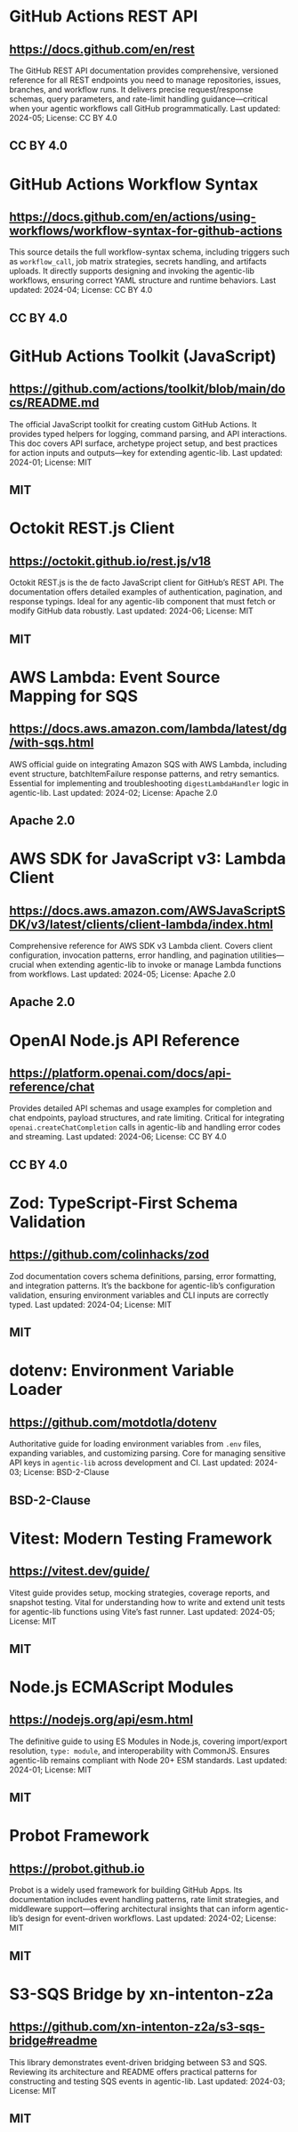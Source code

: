 # GitHub Actions REST API
## https://docs.github.com/en/rest
The GitHub REST API documentation provides comprehensive, versioned reference for all REST endpoints you need to manage repositories, issues, branches, and workflow runs. It delivers precise request/response schemas, query parameters, and rate-limit handling guidance—critical when your agentic workflows call GitHub programmatically.
Last updated: 2024-05; License: CC BY 4.0

## CC BY 4.0

# GitHub Actions Workflow Syntax
## https://docs.github.com/en/actions/using-workflows/workflow-syntax-for-github-actions
This source details the full workflow-syntax schema, including triggers such as `workflow_call`, job matrix strategies, secrets handling, and artifacts uploads. It directly supports designing and invoking the agentic-lib workflows, ensuring correct YAML structure and runtime behaviors.
Last updated: 2024-04; License: CC BY 4.0

## CC BY 4.0

# GitHub Actions Toolkit (JavaScript)
## https://github.com/actions/toolkit/blob/main/docs/README.md
The official JavaScript toolkit for creating custom GitHub Actions. It provides typed helpers for logging, command parsing, and API interactions. This doc covers API surface, archetype project setup, and best practices for action inputs and outputs—key for extending agentic-lib.
Last updated: 2024-01; License: MIT

## MIT

# Octokit REST.js Client
## https://octokit.github.io/rest.js/v18
Octokit REST.js is the de facto JavaScript client for GitHub’s REST API. The documentation offers detailed examples of authentication, pagination, and response typings. Ideal for any agentic-lib component that must fetch or modify GitHub data robustly.
Last updated: 2024-06; License: MIT

## MIT

# AWS Lambda: Event Source Mapping for SQS
## https://docs.aws.amazon.com/lambda/latest/dg/with-sqs.html
AWS official guide on integrating Amazon SQS with AWS Lambda, including event structure, batchItemFailure response patterns, and retry semantics. Essential for implementing and troubleshooting `digestLambdaHandler` logic in agentic-lib.
Last updated: 2024-02; License: Apache 2.0

## Apache 2.0

# AWS SDK for JavaScript v3: Lambda Client
## https://docs.aws.amazon.com/AWSJavaScriptSDK/v3/latest/clients/client-lambda/index.html
Comprehensive reference for AWS SDK v3 Lambda client. Covers client configuration, invocation patterns, error handling, and pagination utilities—crucial when extending agentic-lib to invoke or manage Lambda functions from workflows.
Last updated: 2024-05; License: Apache 2.0

## Apache 2.0

# OpenAI Node.js API Reference
## https://platform.openai.com/docs/api-reference/chat
Provides detailed API schemas and usage examples for completion and chat endpoints, payload structures, and rate limiting. Critical for integrating `openai.createChatCompletion` calls in agentic-lib and handling error codes and streaming.
Last updated: 2024-06; License: CC BY 4.0

## CC BY 4.0

# Zod: TypeScript-First Schema Validation
## https://github.com/colinhacks/zod
Zod documentation covers schema definitions, parsing, error formatting, and integration patterns. It’s the backbone for agentic-lib’s configuration validation, ensuring environment variables and CLI inputs are correctly typed.
Last updated: 2024-04; License: MIT

## MIT

# dotenv: Environment Variable Loader
## https://github.com/motdotla/dotenv
Authoritative guide for loading environment variables from `.env` files, expanding variables, and customizing parsing. Core for managing sensitive API keys in `agentic-lib` across development and CI.
Last updated: 2024-03; License: BSD-2-Clause

## BSD-2-Clause

# Vitest: Modern Testing Framework
## https://vitest.dev/guide/
Vitest guide provides setup, mocking strategies, coverage reports, and snapshot testing. Vital for understanding how to write and extend unit tests for agentic-lib functions using Vite’s fast runner.
Last updated: 2024-05; License: MIT

## MIT

# Node.js ECMAScript Modules
## https://nodejs.org/api/esm.html
The definitive guide to using ES Modules in Node.js, covering import/export resolution, `type: module`, and interoperability with CommonJS. Ensures agentic-lib remains compliant with Node 20+ ESM standards.
Last updated: 2024-01; License: MIT

## MIT

# Probot Framework
## https://probot.github.io
Probot is a widely used framework for building GitHub Apps. Its documentation includes event handling patterns, rate limit strategies, and middleware support—offering architectural insights that can inform agentic-lib’s design for event-driven workflows.
Last updated: 2024-02; License: MIT

## MIT

# S3-SQS Bridge by xn-intenton-z2a
## https://github.com/xn-intenton-z2a/s3-sqs-bridge#readme
This library demonstrates event-driven bridging between S3 and SQS. Reviewing its architecture and README offers practical patterns for constructing and testing SQS events in agentic-lib.
Last updated: 2024-03; License: MIT

## MIT
